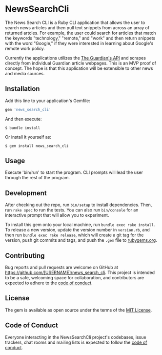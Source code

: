 # NewsSearchCli

The News Search CLI is a Ruby CLI application that allows the user to search news articles and then pull text snippets from across an array of returned artcles. For example, the user could search for articles that match the keywords "technology," "remote," and "work" and then return snippets with the word "Google," if they were interested in learning about Google's remote work policy. 

Currently the applications utilizes the [The Guardian's API](https://open-platform.theguardian.com/documentation/) and scrapes directly from individual Guardian article webpages. This is an MVP proof of concept. The hope is that this application will be extensible to other news and media sources.

## Installation

Add this line to your application's Gemfile:

```ruby
gem 'news_search_cli'
```

And then execute:

    $ bundle install

Or install it yourself as:

    $ gem install news_search_cli

## Usage

Execute 'bin/run' to start the program. CLI prompts will lead the user through the rest of the program.

## Development

After checking out the repo, run `bin/setup` to install dependencies. Then, run `rake spec` to run the tests. You can also run `bin/console` for an interactive prompt that will allow you to experiment.

To install this gem onto your local machine, run `bundle exec rake install`. To release a new version, update the version number in `version.rb`, and then run `bundle exec rake release`, which will create a git tag for the version, push git commits and tags, and push the `.gem` file to [rubygems.org](https://rubygems.org).

## Contributing

Bug reports and pull requests are welcome on GitHub at https://github.com/[USERNAME]/news_search_cli. This project is intended to be a safe, welcoming space for collaboration, and contributors are expected to adhere to the [code of conduct](https://github.com/[USERNAME]/news_search_cli/blob/master/CODE_OF_CONDUCT.md).


## License

The gem is available as open source under the terms of the [MIT License](https://opensource.org/licenses/MIT).

## Code of Conduct

Everyone interacting in the NewsSearchCli project's codebases, issue trackers, chat rooms and mailing lists is expected to follow the [code of conduct](https://github.com/[USERNAME]/news_search_cli/blob/master/CODE_OF_CONDUCT.md).
